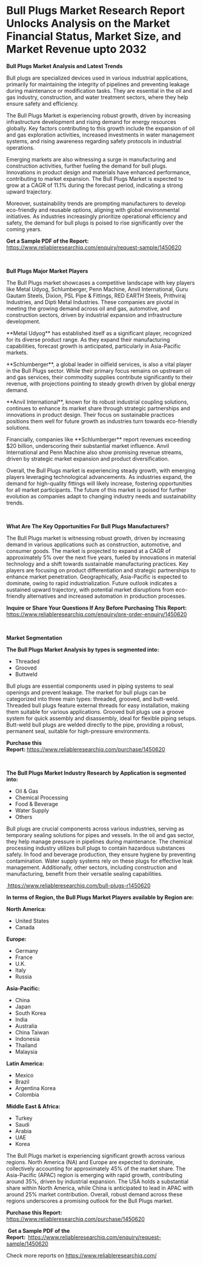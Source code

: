 <p><h1>Bull Plugs Market Research Report Unlocks Analysis on the Market Financial Status, Market Size, and Market Revenue upto 2032</h1></p><p><strong>Bull Plugs Market Analysis and Latest Trends</strong></p>
<p><p>Bull plugs are specialized devices used in various industrial applications, primarily for maintaining the integrity of pipelines and preventing leakage during maintenance or modification tasks. They are essential in the oil and gas industry, construction, and water treatment sectors, where they help ensure safety and efficiency.</p><p>The Bull Plugs Market is experiencing robust growth, driven by increasing infrastructure development and rising demand for energy resources globally. Key factors contributing to this growth include the expansion of oil and gas exploration activities, increased investments in water management systems, and rising awareness regarding safety protocols in industrial operations. </p><p>Emerging markets are also witnessing a surge in manufacturing and construction activities, further fueling the demand for bull plugs. Innovations in product design and materials have enhanced performance, contributing to market expansion. The Bull Plugs Market is expected to grow at a CAGR of 11.1% during the forecast period, indicating a strong upward trajectory. </p><p>Moreover, sustainability trends are prompting manufacturers to develop eco-friendly and reusable options, aligning with global environmental initiatives. As industries increasingly prioritize operational efficiency and safety, the demand for bull plugs is poised to rise significantly over the coming years.</p></p>
<p><strong>Get a Sample PDF of the Report:&nbsp;</strong> <a href="https://www.reliableresearchiq.com/enquiry/request-sample/1450620?utm_campaign=3099&utm_medium=2&utm_source=Github&utm_content=ia&utm_term=11042025&utm_id=bull-plugs">https://www.reliableresearchiq.com/enquiry/request-sample/1450620</a></p>
<p>&nbsp;</p>
<p><strong>Bull Plugs Major Market Players</strong></p>
<p><p>The Bull Plugs market showcases a competitive landscape with key players like Metal Udyog, Schlumberger, Penn Machine, Anvil International, Guru Gautam Steels, Dixion, PSL Pipe & Fittings, RED EARTH Steels, Prithviraj Industries, and Dipti Metal Industries. These companies are pivotal in meeting the growing demand across oil and gas, automotive, and construction sectors, driven by industrial expansion and infrastructure development.</p><p>**Metal Udyog** has established itself as a significant player, recognized for its diverse product range. As they expand their manufacturing capabilities, forecast growth is anticipated, particularly in Asia-Pacific markets. </p><p>**Schlumberger**, a global leader in oilfield services, is also a vital player in the Bull Plugs sector. While their primary focus remains on upstream oil and gas services, their commodity supplies contribute significantly to their revenue, with projections pointing to steady growth driven by global energy demand.</p><p>**Anvil International**, known for its robust industrial coupling solutions, continues to enhance its market share through strategic partnerships and innovations in product design. Their focus on sustainable practices positions them well for future growth as industries turn towards eco-friendly solutions.</p><p>Financially, companies like **Schlumberger** report revenues exceeding $20 billion, underscoring their substantial market influence. Anvil International and Penn Machine also show promising revenue streams, driven by strategic market expansion and product diversification.</p><p>Overall, the Bull Plugs market is experiencing steady growth, with emerging players leveraging technological advancements. As industries expand, the demand for high-quality fittings will likely increase, fostering opportunities for all market participants. The future of this market is poised for further evolution as companies adapt to changing industry needs and sustainability trends.</p></p>
<p>&nbsp;</p>
<p><strong>What Are The Key Opportunities For Bull Plugs Manufacturers?</strong></p>
<p><p>The Bull Plugs market is witnessing robust growth, driven by increasing demand in various applications such as construction, automotive, and consumer goods. The market is projected to expand at a CAGR of approximately 5% over the next five years, fueled by innovations in material technology and a shift towards sustainable manufacturing practices. Key players are focusing on product differentiation and strategic partnerships to enhance market penetration. Geographically, Asia-Pacific is expected to dominate, owing to rapid industrialization. Future outlook indicates a sustained upward trajectory, with potential market disruptions from eco-friendly alternatives and increased automation in production processes.</p></p>
<p><strong>Inquire or Share Your Questions If Any Before Purchasing This Report:</strong> <a href="https://www.reliableresearchiq.com/enquiry/pre-order-enquiry/1450620?utm_campaign=3099&utm_medium=2&utm_source=Github&utm_content=ia&utm_term=11042025&utm_id=bull-plugs">https://www.reliableresearchiq.com/enquiry/pre-order-enquiry/1450620</a></p>
<p>&nbsp;</p>
<p><strong>Market Segmentation</strong></p>
<p><strong>The Bull Plugs Market Analysis by types is segmented into:</strong></p>
<p><ul><li>Threaded</li><li>Grooved</li><li>Buttweld</li></ul></p>
<p><p>Bull plugs are essential components used in piping systems to seal openings and prevent leakage. The market for bull plugs can be categorized into three main types: threaded, grooved, and butt-weld. Threaded bull plugs feature external threads for easy installation, making them suitable for various applications. Grooved bull plugs use a groove system for quick assembly and disassembly, ideal for flexible piping setups. Butt-weld bull plugs are welded directly to the pipe, providing a robust, permanent seal, suitable for high-pressure environments.</p></p>
<p><strong>Purchase this Report:&nbsp;</strong><a href="https://www.reliableresearchiq.com/purchase/1450620?utm_campaign=3099&utm_medium=2&utm_source=Github&utm_content=ia&utm_term=11042025&utm_id=bull-plugs">https://www.reliableresearchiq.com/purchase/1450620</a></p>
<p>&nbsp;</p>
<p><strong>The Bull Plugs Market Industry Research by Application is segmented into:</strong></p>
<p><ul><li>Oil & Gas</li><li>Chemical Processing</li><li>Food & Beverage</li><li>Water Supply</li><li>Others</li></ul></p>
<p><p>Bull plugs are crucial components across various industries, serving as temporary sealing solutions for pipes and vessels. In the oil and gas sector, they help manage pressure in pipelines during maintenance. The chemical processing industry utilizes bull plugs to contain hazardous substances safely. In food and beverage production, they ensure hygiene by preventing contamination. Water supply systems rely on these plugs for effective leak management. Additionally, other sectors, including construction and manufacturing, benefit from their versatile sealing capabilities.</p></p>
<p><a href="https://www.reliableresearchiq.com/bull-plugs-r1450620?utm_campaign=3099&utm_medium=2&utm_source=Github&utm_content=ia&utm_term=11042025&utm_id=bull-plugs">&nbsp;https://www.reliableresearchiq.com/bull-plugs-r1450620</a></p>
<p><strong>In terms of Region, the Bull Plugs Market Players available by Region are:</strong></p>
<p>
    <p> <strong> North America: </strong>
        <ul>
            <li>United States</li>
            <li>Canada</li>
        </ul>
        </p> 
    <p> <strong> Europe: </strong>
        <ul>
            <li>Germany</li>
            <li>France</li>
            <li>U.K.</li>
            <li>Italy</li>
            <li>Russia</li>
        </ul>
        </p> 
    <p> <strong> Asia-Pacific: </strong>
        <ul>
            <li>China</li>
            <li>Japan</li>
            <li>South Korea</li>
            <li>India</li>
            <li>Australia</li>
            <li>China Taiwan</li>
            <li>Indonesia</li>
            <li>Thailand</li>
            <li>Malaysia</li>
        </ul>
        </p> 
    <p> <strong> Latin America: </strong>
        <ul>
            <li>Mexico</li>
            <li>Brazil</li>
            <li>Argentina Korea</li>
            <li>Colombia</li>
        </ul>
        </p> 
    <p> <strong> Middle East & Africa: </strong>
        <ul>
            <li>Turkey</li>
            <li>Saudi</li>
            <li>Arabia</li>
            <li>UAE</li>
            <li>Korea</li>
        </ul>
    </p>
    </p>
<p><p>The Bull Plugs market is experiencing significant growth across various regions. North America (NA) and Europe are expected to dominate, collectively accounting for approximately 45% of the market share. The Asia-Pacific (APAC) region is emerging with rapid growth, contributing around 35%, driven by industrial expansion. The USA holds a substantial share within North America, while China is anticipated to lead in APAC with around 25% market contribution. Overall, robust demand across these regions underscores a promising outlook for the Bull Plugs market.</p></p>
<p><strong>Purchase this Report: </strong><a href="https://www.reliableresearchiq.com/purchase/1450620?utm_campaign=3099&utm_medium=2&utm_source=Github&utm_content=ia&utm_term=11042025&utm_id=bull-plugs">https://www.reliableresearchiq.com/purchase/1450620</a></p>
<p>&nbsp;<strong>Get a Sample PDF of the Report:&nbsp;&nbsp;</strong><a href="https://www.reliableresearchiq.com/enquiry/request-sample/1450620?utm_campaign=3099&utm_medium=2&utm_source=Github&utm_content=ia&utm_term=11042025&utm_id=bull-plugs">https://www.reliableresearchiq.com/enquiry/request-sample/1450620</a></p>
<p><strong></strong></p>
<p>Check more reports on <a href="https://www.reliableresearchiq.com/?utm_campaign=3099&utm_medium=2&utm_source=Github&utm_content=ia&utm_term=11042025&utm_id=bull-plugs">https://www.reliableresearchiq.com/</a></p>